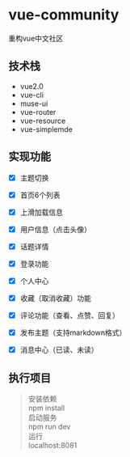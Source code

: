 # vue-community
重构vue中文社区


## 技术栈

- vue2.0
- vue-cli
- muse-ui
- vue-router
- vue-resource
- vue-simplemde

## 实现功能

- [x] 主题切换
- [x] 首页6个列表
- [x] 上滑加载信息
- [x] 用户信息（点击头像）
- [x] 话题详情
- [x] 登录功能
- [x] 个人中心
- [x] 收藏（取消收藏）功能
- [x] 评论功能（查看、点赞、回复）
- [x] 发布主题（支持markdown格式）
- [x] 消息中心（已读、未读）


## 执行项目

> 安装依赖  
> npm install  
> 启动服务  
> npm run dev  
> 运行  
> localhost:8081  
